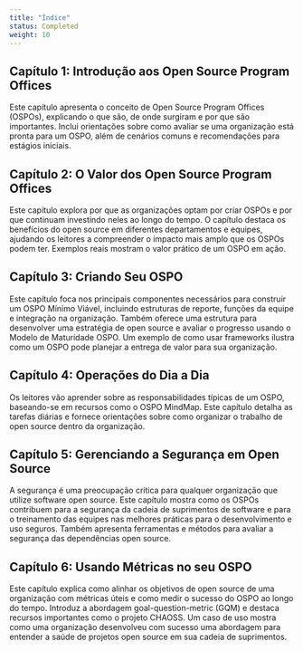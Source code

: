 ```yaml
---
title: "Índice"
status: Completed
weight: 10
---
```


## Capítulo 1: Introdução aos Open Source Program Offices

Este capítulo apresenta o conceito de Open Source Program Offices (OSPOs), explicando o que são, de onde surgiram e por que são importantes. Inclui orientações sobre como avaliar se uma organização está pronta para um OSPO, além de cenários comuns e recomendações para estágios iniciais.

## Capítulo 2: O Valor dos Open Source Program Offices

Este capítulo explora por que as organizações optam por criar OSPOs e por que continuam investindo neles ao longo do tempo. O capítulo destaca os benefícios do open source em diferentes departamentos e equipes, ajudando os leitores a compreender o impacto mais amplo que os OSPOs podem ter. Exemplos reais mostram o valor prático de um OSPO em ação.

## Capítulo 3: Criando Seu OSPO

Este capítulo foca nos principais componentes necessários para construir um OSPO Mínimo Viável, incluindo estruturas de reporte, funções da equipe e integração na organização. Também oferece uma estrutura para desenvolver uma estratégia de open source e avaliar o progresso usando o Modelo de Maturidade OSPO. Um exemplo de como usar frameworks ilustra como um OSPO pode planejar a entrega de valor para sua organização.

## Capítulo 4: Operações do Dia a Dia

Os leitores vão aprender sobre as responsabilidades típicas de um OSPO, baseando-se em recursos como o OSPO MindMap. Este capítulo detalha as tarefas diárias e fornece orientações sobre como organizar o trabalho de open source dentro da organização.

## Capítulo 5: Gerenciando a Segurança em Open Source

A segurança é uma preocupação crítica para qualquer organização que utilize software open source. Este capítulo mostra como os OSPOs contribuem para a segurança da cadeia de suprimentos de software e para o treinamento das equipes nas melhores práticas para o desenvolvimento e uso seguros. Também apresenta ferramentas e métodos para avaliar a segurança das dependências open source.

## Capítulo 6: Usando Métricas no seu OSPO

Este capítulo explica como alinhar os objetivos de open source de uma organização com métricas úteis e como medir o sucesso do OSPO ao longo do tempo. Introduz a abordagem goal-question-metric (GQM) e destaca recursos importantes como o projeto CHAOSS. Um caso de uso mostra como uma organização desenvolveu com sucesso uma abordagem para entender a saúde de projetos open source em sua cadeia de suprimentos.
